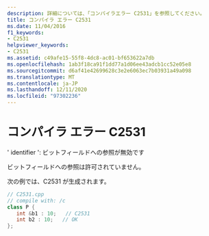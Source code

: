 ```yaml
---
description: 詳細については、「コンパイラエラー C2531」を参照してください。
title: コンパイラ エラー C2531
ms.date: 11/04/2016
f1_keywords:
- C2531
helpviewer_keywords:
- C2531
ms.assetid: c49afe15-55f8-4dc8-ac01-bf653622a7db
ms.openlocfilehash: 1ab3f18ca91f1dd77a1d06ee43adcb1cc52e05e8
ms.sourcegitcommit: d6af41e42699628c3e2e6063ec7b03931a49a098
ms.translationtype: MT
ms.contentlocale: ja-JP
ms.lasthandoff: 12/11/2020
ms.locfileid: "97302236"
---
```

# <a name="compiler-error-c2531"></a>コンパイラ エラー C2531

' identifier ': ビットフィールドへの参照が無効です

ビットフィールドへの参照は許可されていません。

次の例では、C2531 が生成されます。

```cpp
// C2531.cpp
// compile with: /c
class P {
   int &b1 : 10;   // C2531
   int b2 : 10;   // OK
};
```
